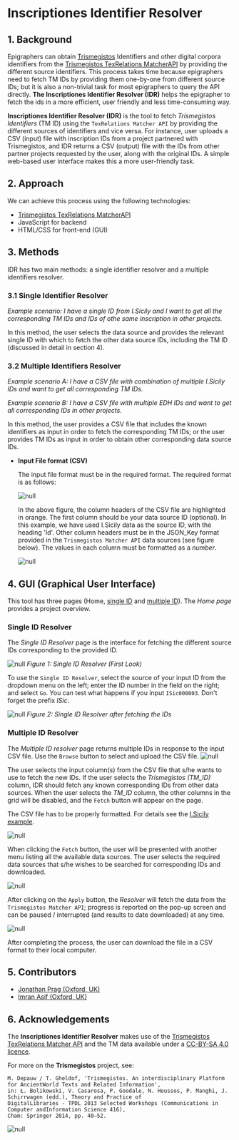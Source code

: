 # Inscriptiones Identifier Resolver
## 1. Background                
Epigraphers can obtain [Trismegistos](https://www.trismegistos.org/) Identifiers and other digital corpora identifiers from the [Trismegistos TexRelations MatcherAPI](https://www.trismegistos.org/dataservices/texrelations/documentation/) by providing the different source identifiers. This process takes time because epigraphers need to fetch TM IDs by providing them one-by-one from different source IDs; but it is also a non-trivial task for most epigraphers to query the API directly. **The Inscriptiones Identifier Resolver (IDR)** helps the epigrapher to fetch the ids in a more efficient, user friendly and less time-consuming way.

**Inscriptiones Identifier Resolver (IDR)** is the tool to fetch *Trismegistos Identifiers* (TM ID) using the `TexRelations Matcher API` by providing the different sources of identifiers and vice versa. For instance, user uploads a CSV (input) file with inscription IDs from a project partnered with Trismegistos, and IDR returns a CSV (output) file with the IDs from other partner projects requested by the user, along with the original IDs. A simple web-based user interface makes this a more user-friendly task.

## 2. Approach
We can achieve this process using the following technologies:
   - [Trismegistos TexRelations MatcherAPI](https://www.trismegistos.org/dataservices/texrelations/documentation/)
   - JavaScript for backend
   - HTML/CSS for front-end (GUI)

## 3. Methods
IDR has two main methods: a single identifier resolver and a multiple identifiers resolver.

### 3.1 Single Identifier Resolver
*Example scenario: I have a single ID from I.Sicily and I want to get all the corresponding TM IDs and IDs of othe same inscription in other projects.*

In this method, the user selects the data source and provides the relevant single ID with which to fetch the other data source IDs, including the TM ID (discussed in detail in section 4).

### 3.2 Multiple Identifiers Resolver
*Example scenario A: I have a CSV file with combination of multiple I.Sicily IDs and want to get all corresponding TM IDs.*

*Example scenario B: I have a CSV file with multiple EDH IDs and want to get all corresponding IDs in other projects.*

In this method, the user provides a CSV file that includes the known identifiers as input in order to fetch the corresponding TM IDs; or the user provides TM IDs as input in order to obtain other corresponding data source IDs.

- **Input File format (CSV)**

  The input file format must be in the required format. The required format is as follows:
   
  ![null](images/home/csv_file_format.png)
        
  In the above figure, the column headers of the CSV file are highlighted in orange. The first column should be your data source ID (optional). In this example, we have used I.Sicily data as the source ID, with the heading 'Id'. Other column headers must be in the JSON_Key format provided in the `Trismegistos Matcher API` data sources (see figure below). The values in each column must be formatted as a *number*.
     
  ![null](images/home/tm_api_sources.png)

## 4. GUI (Graphical User Interface)
This tool has three pages (Home, [single ID](single.html) and [multiple ID](advance.html)). The *Home page* provides a project overview. 

### Single ID Resolver

The *Single ID Resolver* page is the interface for fetching the different source IDs corresponding to the provided ID.

  ![null](images/home/single_id_page_1.png)
  *Figure 1: Single ID Resolver (First Look)*

To use the `Single ID Resolver`, select the source of your input ID from the dropdown menu on the left; enter the ID number in the field on the right; and select `Go`. You can test what happens if you input `ISic000003`. Don't forget the prefix *ISic*.

  ![null](images/home/single_id_page_2.png)
  *Figure 2: Single ID Resolver after fetching the IDs*
  

### Multiple ID Resolver

The *Multiple ID resolver* page returns multiple IDs in response to the input CSV file. Use the `Browse` button to select and upload the CSV file.
![null](images/home/multiple_id_page1.png)

The user selects the input column(s) from the CSV file that s/he wants to use to fetch the new IDs. If the user selects the *Trismegistos (TM_ID)* column, IDR should fetch any known corresponding IDs from other data sources. When the user selects the *TM_ID* column, the other columns in the grid will be disabled, and the `Fetch` button will appear on the page. 

The CSV file has to be properly formatted. For details see the [I.Sicily example]().

![null](images/home/multiple_id_page2.png)

When clicking the `Fetch` button, the user will be presented with another menu listing all the available data sources. The user selects the required data sources that s/he wishes to be searched for corresponding IDs and downloaded.

![null](images/home/multiple_id_page_select_source.png)

After clicking on the `Apply` button, the *Resolver* will fetch the data from the `Trismegistos Matcher API`; progress is reported on the pop-up screen and can be paused / interrupted (and results to date downloaded) at any time.

![null](images/home/multiple_id_page_progress.png)

After completing the process, the user can download the file in a CSV format to their local computer.

## 5. Contributors
- [Jonathan Prag (Oxford, UK)](https://www.classics.ox.ac.uk/people/dr-jonathan-prag)
- [Imran Asif (Oxford, UK)](https://www.classics.ox.ac.uk/people/dr-imran-asif)

## 6. Acknowledgements
The **Inscriptiones Identifier Resolver** makes use of the [Trismegistos](https:/www.trismegistos.org/) [TexRelations Matcher API](https://www.trismegistos.orgdataservices/texrelations/documentation/) and the TM data available under a [CC-BY-SA 4.0 licence](https://creativecommons.org/licenses/by-sa/4.0/).

For more on the **Trismegistos** project, see: 

    M. Depauw / T. Gheldof, 'Trismegistos. An interdisciplinary Platform for AncientWorld Texts and Related Information', 
    in: Ł. Bolikowski, V. Casarosa, P. Goodale, N. Houssos, P. Manghi, J. Schirrwagen (edd.), Theory and Practice of 
    DigitalLibraries - TPDL 2013 Selected Workshops (Communications in Computer andInformation Science 416), 
    Cham: Springer 2014, pp. 40–52.

![null](images/funders.png)

